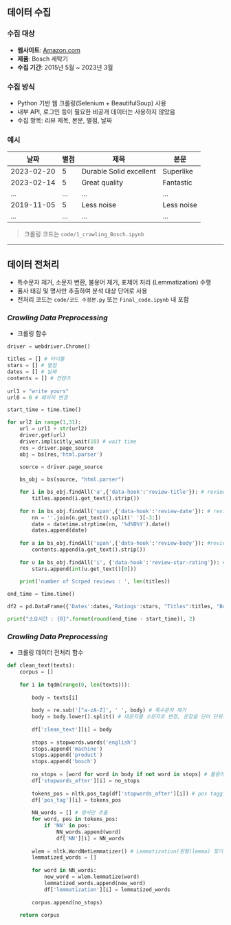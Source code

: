 ## 데이터 수집

### 수집 대상
- **웹사이트**: [Amazon.com](https://www.amazon.com)
- **제품**: Bosch 세탁기 
- **수집 기간**: 2015년 5월 ~ 2023년 3월

### 수집 방식
- Python 기반 웹 크롤링(Selenium + BeautifulSoup) 사용
- 내부 API, 로그인 등이 필요한 비공개 데이터는 사용하지 않았음
- 수집 항목: 리뷰 제목, 본문, 별점, 날짜

### 예시

| 날짜        | 별점 | 제목                  | 본문         |
|-------------|------|------------------------|--------------|
| 2023-02-20  | 5    | Durable Solid excellent | Superlike    |
| 2023-02-14  | 5    | Great quality          | Fantastic    |
| ...         | ...  | ...                    | ...          |
|2019-11-05|5|Less noise	|Less noise	|
|...|...|...|...|

> 크롤링 코드는 `code/1_crawling_Bosch.ipynb`

---

## 데이터 전처리

- 특수문자 제거, 소문자 변환, 불용어 제거, 표제어 처리 (Lemmatization) 수행
- 품사 태깅 및 명사만 추출하여 분석 대상 단어로 사용
- 전처리 코드는 `code/코드 수정본.py` 또는 `Final_code.ipynb` 내 포함

### _Crawling Data Preprocessing_
  * 크롤링 함수
```python
driver = webdriver.Chrome()

titles = [] # 타이틀
stars = [] # 별점
dates = [] # 날짜
contents = [] # 컨텐츠
    
url1 = "write yours"
url0 = 0 # 페이지 변경

start_time = time.time()

for url2 in range(1,31):
    url = url1 + str(url2)
    driver.get(url)
    driver.implicitly_wait(10) # wait time
    res = driver.page_source
    obj = bs(res,'html.parser')

    source = driver.page_source
    
    bs_obj = bs(source, "html.parser")

    for i in bs_obj.findAll('a',{'data-hook':'review-title'}): # review title
        titles.append(i.get_text().strip())
        
    for n in bs_obj.findAll('span',{'data-hook':'review-date'}): # review date
        nn = ''.join(n.get_text().split(' ')[-3:])
        date = datetime.strptime(nn, '%d%B%Y').date()
        dates.append(date)
        
    for a in bs_obj.findAll('span',{'data-hook':'review-body'}): #review body(contents)
        contents.append(a.get_text().strip())
        
    for u in bs_obj.findAll('i', {'data-hook':'review-star-rating'}): #review rating
        stars.append(int(u.get_text()[0]))
        
    print('number of Scrped reviews : ', len(titles))

end_time = time.time()

df2 = pd.DataFrame({'Dates':dates,'Ratings':stars, "Titles":titles, "Bodys":contents})

print("소요시간 : {0}".format(round(end_time - start_time)), 2)
```

### _Crawling Data Preprocessing_
  * 크롤링 데이터 전처리 함수
```python
def clean_text(texts): 
    corpus = []
    
    for i in tqdm(range(0, len(texts))):
        
        body = texts[i]
        
        body = re.sub('[^a-zA-Z]', ' ', body) # 특수문자 제거 
        body = body.lower().split() # 대문자를 소문자로 변경, 문장을 단어 단위로 구분
        
        df['clean_text'][i] = body
        
        stops = stopwords.words('english')
        stops.append('machine')
        stops.append('product')
        stops.append('bosch')
        
        no_stops = [word for word in body if not word in stops] # 불용어 제거
        df['stopwords_after'][i] = no_stops
        
        tokens_pos = nltk.pos_tag(df['stopwords_after'][i]) # pos tagging (품사 태깅)
        df['pos_tag'][i] = tokens_pos
        
        NN_words = [] # 명사만 추출
        for word, pos in tokens_pos:
            if 'NN' in pos:
                NN_words.append(word)
                df['NN'][i] = NN_words
                
        wlem = nltk.WordNetLemmatizer() # Lemmatization(원형(lemma) 찾기) # nltk에서 제공되는 WordNetLemmatizer을 이용
        lemmatized_words = []
        
        for word in NN_words:
            new_word = wlem.lemmatize(word)
            lemmatized_words.append(new_word)
            df['lemmatization'][i] = lemmatized_words
        
        corpus.append(no_stops) 
        
    return corpus
```
